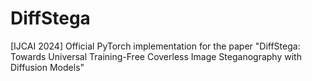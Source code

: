 # DiffStega
[IJCAI 2024] Official PyTorch implementation for the paper "DiffStega: Towards Universal Training-Free Coverless Image Steganography with Diffusion Models"
